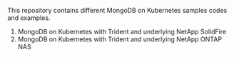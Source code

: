 This repository contains different MongoDB on Kubernetes samples codes and examples.
1) MongoDB on Kubernetes with Trident and underlying  NetApp SolidFire
2) MongoDB on Kubernetes with Trident and underlying  NetApp ONTAP NAS
